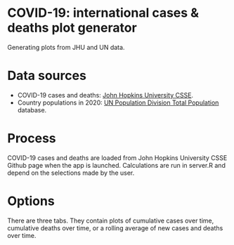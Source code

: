 # COVID-19: international cases & deaths plot generator
Generating plots from JHU and UN data.

# Data sources
* COVID-19 cases and deaths: [John Hopkins University CSSE](https://github.com/CSSEGISandData/COVID-19/tree/master/csse_covid_19_data/csse_covid_19_time_series). 
* Country populations in 2020: [UN Population Division Total Population](https://population.un.org/wup/DataQuery/) database. 

# Process
COVID-19 cases and deaths are loaded from John Hopkins University CSSE Github page when the app is launched. 
Calculations are run in server.R and depend on the selections made by the user. 

# Options
There are three tabs. 
They contain plots of cumulative cases over time, cumulative deaths over time, or a rolling average of new cases and deaths over time. 
